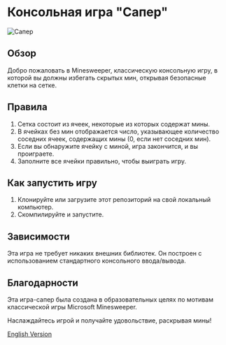 # Консольная игра "Сапер"

![Сапер](https://slotobzor.com/wp-content/uploads/2018/05/Nastolnaya-igra-Sapyor-375x195.jpg)

## Обзор

Добро пожаловать в Minesweeper, классическую консольную игру, в которой вы должны избегать скрытых мин, открывая безопасные клетки на сетке.

## Правила

1. Сетка состоит из ячеек, некоторые из которых содержат мины.
2. В ячейках без мин отображается число, указывающее количество соседних ячеек, содержащих мины (0, если нет соседних мин).
3. Если вы обнаружите ячейку с миной, игра закончится, и вы проиграете.
4. Заполните все ячейки правильно, чтобы выиграть игру.

## Как запустить игру

1. Клонируйте или загрузите этот репозиторий на свой локальный компьютер.
2. Скомпилируйте и запустите.

## Зависимости

Эта игра не требует никаких внешних библиотек. Он построен с использованием стандартного консольного ввода/вывода.

## Благодарности

Эта игра-сапер была создана в образовательных целях по мотивам классической игры Microsoft Minesweeper.

Наслаждайтесь игрой и получайте удовольствие, раскрывая мины!

[English Version](./README_EN.md)
